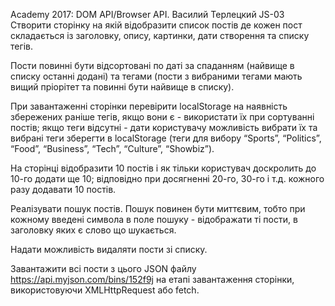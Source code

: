 Academy 2017: DOM API/Browser API. Василий Терлецкий JS-03
Створити сторінку на якій відобразити список постів де кожен пост складається із заголовку, опису, картинки, дати створення та списку тегів.

Пости повинні бути відсортовані по даті за спаданням (найвище в списку останні додані) та тегами (пости з вибраними тегами мають вищий пріорітет та повинні бути найвище в списку).

При завантаженні сторінки перевірити localStorage на наявність збережених раніше тегів, якщо вони є - використати їх при сортуванні постів; якщо теги відcутні - дати користувачу можливість вибрати їх та вибрані теги зберегти в localStorage (теги для вибору “Sports”, “Politics”, “Food”, “Business”, “Tech”, “Culture”, “Showbiz”).

На сторінці відобразити 10 постів і як тільки користувач доскролить до 10-го додати ще 10; відповідно при досягненні 20-го, 30-го і т.д. кожного разу додавати 10 постів.

Реалізувати пошук постів. Пошук повинен бути миттєвим, тобто при кожному введені символа в поле пошуку - відображати ті пости, в заголовку яких є слово що шукається.

Надати можливість видаляти пости зі списку.

Завантажити всі пости з цього JSON файлу https://api.myjson.com/bins/152f9j на етапі завантаження сторінки, використовуючи XMLHttpRequest або fetch.
